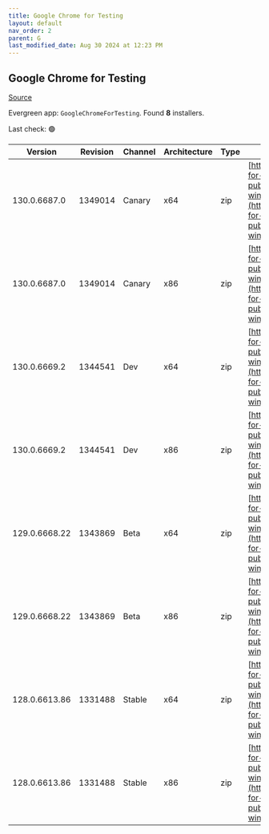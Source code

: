 ```yaml
---
title: Google Chrome for Testing
layout: default
nav_order: 2
parent: G
last_modified_date: Aug 30 2024 at 12:23 PM
---
```


## Google Chrome for Testing

[Source](https://googlechromelabs.github.io/chrome-for-testing/)

Evergreen app: `GoogleChromeForTesting`. Found **8** installers.

Last check: 🟢

| Version       | Revision | Channel | Architecture | Type | URI                                                                                                                                                                                            |
| ------------- | -------- | ------- | ------------ | ---- | ---------------------------------------------------------------------------------------------------------------------------------------------------------------------------------------------- |
| 130.0.6687.0  | 1349014  | Canary  | x64          | zip  | [https://storage.googleapis.com/chrome-for-testing-public/130.0.6687.0/win64/chrome-win64.zip](https://storage.googleapis.com/chrome-for-testing-public/130.0.6687.0/win64/chrome-win64.zip)   |
| 130.0.6687.0  | 1349014  | Canary  | x86          | zip  | [https://storage.googleapis.com/chrome-for-testing-public/130.0.6687.0/win32/chrome-win32.zip](https://storage.googleapis.com/chrome-for-testing-public/130.0.6687.0/win32/chrome-win32.zip)   |
| 130.0.6669.2  | 1344541  | Dev     | x64          | zip  | [https://storage.googleapis.com/chrome-for-testing-public/130.0.6669.2/win64/chrome-win64.zip](https://storage.googleapis.com/chrome-for-testing-public/130.0.6669.2/win64/chrome-win64.zip)   |
| 130.0.6669.2  | 1344541  | Dev     | x86          | zip  | [https://storage.googleapis.com/chrome-for-testing-public/130.0.6669.2/win32/chrome-win32.zip](https://storage.googleapis.com/chrome-for-testing-public/130.0.6669.2/win32/chrome-win32.zip)   |
| 129.0.6668.22 | 1343869  | Beta    | x64          | zip  | [https://storage.googleapis.com/chrome-for-testing-public/129.0.6668.22/win64/chrome-win64.zip](https://storage.googleapis.com/chrome-for-testing-public/129.0.6668.22/win64/chrome-win64.zip) |
| 129.0.6668.22 | 1343869  | Beta    | x86          | zip  | [https://storage.googleapis.com/chrome-for-testing-public/129.0.6668.22/win32/chrome-win32.zip](https://storage.googleapis.com/chrome-for-testing-public/129.0.6668.22/win32/chrome-win32.zip) |
| 128.0.6613.86 | 1331488  | Stable  | x64          | zip  | [https://storage.googleapis.com/chrome-for-testing-public/128.0.6613.86/win64/chrome-win64.zip](https://storage.googleapis.com/chrome-for-testing-public/128.0.6613.86/win64/chrome-win64.zip) |
| 128.0.6613.86 | 1331488  | Stable  | x86          | zip  | [https://storage.googleapis.com/chrome-for-testing-public/128.0.6613.86/win32/chrome-win32.zip](https://storage.googleapis.com/chrome-for-testing-public/128.0.6613.86/win32/chrome-win32.zip) |
